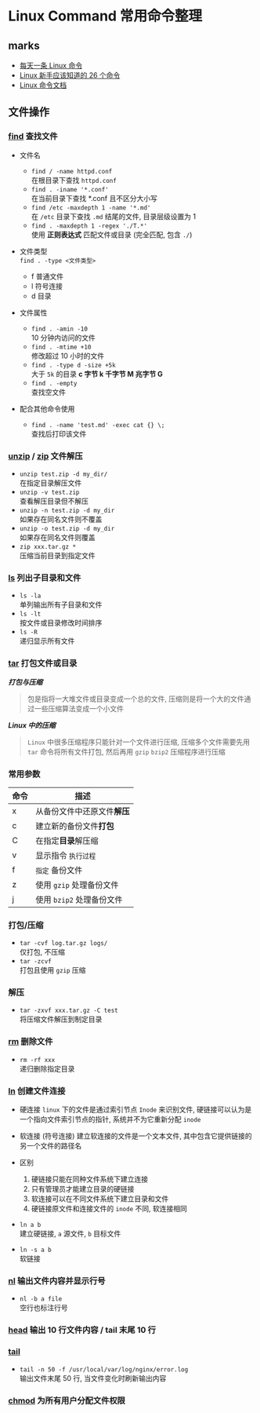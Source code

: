 # Linux Command 常用命令整理

## marks

- [每天一条 Linux 命令](https://www.cnblogs.com/peida/archive/2012/12/05/2803591.html)
- [Linux 新手应该知道的 26 个命令](https://linux.cn/article-6160-1.html)  
- [Linux 命令文档](http://man.linuxde.net/)

## 文件操作

### [find](http://man.linuxde.net/find) 查找文件
- 文件名
    - `find / -name httpd.conf`  
        在根目录下查找 `httpd.conf`
    - `find . -iname '*.conf'`  
        在当前目录下查找 *.conf 且不区分大小写
    - `find /etc -maxdepth 1 -name '*.md'`  
        在 `/etc` 目录下查找 `.md` 结尾的文件, 目录层级设置为 1
    - `find . -maxdepth 1 -regex './T.*'`  
        使用 **正则表达式** 匹配文件或目录 (完全匹配, 包含 `./`)

- 文件类型  
`find . -type <文件类型>`
    - f 普通文件  
    - l 符号连接  
    - d 目录  

- 文件属性
    - `find . -amin -10`  
        10 分钟内访问的文件
    - `find . -mtime +10`  
        修改超过 10 小时的文件
    - `find . -type d -size +5k`  
        大于 `5k` 的目录 **c 字节 k 千字节 M 兆字节 G**
    - `find . -empty`  
        查找空文件

- 配合其他命令使用
    - `find . -name 'test.md' -exec cat {} \;`  
        查找后打印该文件

### [unzip](http://man.linuxde.net/unzip) / [zip](http://man.linuxde.net/zip) 文件解压
- `unzip test.zip -d my_dir/`  
    在指定目录解压文件
- `unzip -v test.zip`  
    查看解压目录但不解压
- `unzip -n test.zip -d my_dir`  
    如果存在同名文件则不覆盖
- `unzip -o test.zip -d my_dir`  
    如果存在同名文件则覆盖
- `zip xxx.tar.gz *`  
    压缩当前目录到指定文件

### [ls](http://man.linuxde.net/find) 列出子目录和文件
- `ls -la`  
    单列输出所有子目录和文件  
- `ls -lt`  
    按文件或目录修改时间排序
- `ls -R`  
    递归显示所有文件

### [tar](http://man.linuxde.net/tar) 打包文件或目录
***打包与压缩***
> 包是指将一大堆文件或目录变成一个总的文件, 压缩则是将一个大的文件通过一些压缩算法变成一个小文件  

***Linux 中的压缩***
> `Linux` 中很多压缩程序只能针对一个文件进行压缩, 压缩多个文件需要先用 `tar` 命令将所有文件打包, 然后再用 `gzip` `bzip2` 压缩程序进行压缩

### 常用参数
命令 | 描述
---|---
x | 从备份文件中还原文件**解压**  
c | 建立新的备份文件**打包**  
C | 在指定**目录**解压缩
v | 显示指令 `执行过程`  
f | `指定` 备份文件  
z | 使用 `gzip` 处理备份文件
j | 使用 `bzip2` 处理备份文件

### 打包/压缩
- `tar -cvf log.tar.gz logs/`  
    仅打包, 不压缩
- `tar -zcvf`  
    打包且使用 `gzip` 压缩

### 解压
- `tar -zxvf xxx.tar.gz -C test`  
    将压缩文件解压到制定目录 

### [rm](http://man.linuxde.net/rm) 删除文件

- `rm -rf xxx`  
    递归删除指定目录

### [ln](http://man.linuxde.net/ln) 创建文件连接

- 硬连接
    `linux` 下的文件是通过索引节点 `Inode` 来识别文件, 硬链接可以认为是一个指向文件索引节点的指针, 系统并不为它重新分配 `inode`  

- 软连接 (符号连接)
    建立软连接的文件是一个文本文件, 其中包含它提供链接的另一个文件的路径名

- 区别
    1. 硬链接只能在同种文件系统下建立连接
    2. 只有管理员才能建立目录的硬链接
    3. 软连接可以在不同文件系统下建立目录和文件
    4. 硬链接原文件和连接文件的 `inode` 不同, 软连接相同

- `ln a b`  
    建立硬链接, `a` 源文件, `b` 目标文件

- `ln -s a b`  
    软链接

### [nl](http://man.linuxde.net/nl) 输出文件内容并显示行号

- `nl -b a file`  
    空行也标注行号

### [head](http://man.linuxde.net/head) 输出 10 行文件内容 / tail 末尾 10 行

### [tail](http://linux.51yip.com/search/tail)
- `tail -n 50 -f /usr/local/var/log/nginx/error.log`  
    输出文件末尾 50 行, 当文件变化时刷新输出内容

### [chmod](http://man.linuxde.net/chmod) 为所有用户分配文件权限



